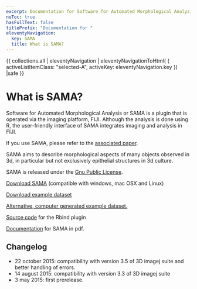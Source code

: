 ```yaml
---
excerpt: Documentation for Software for Automated Morphological Analysis, a method by which epithelial structures grown in 3D cultures can be imaged, reconstructed and analyzed.
noToc: true
hasFullText: false
titlePrefix: "Documentation for "
eleventyNavigation:
  key: SAMA
  title: What is SAMA?
---
```



<div class="centerList" >
{{ collections.all | eleventyNavigation | eleventyNavigationToHtml(
    {
    activeListItemClass: "selected-A", 
    activeKey: eleventyNavigation.key
    })  |safe }} 
</div>

# What is SAMA? 

Software for Automated Morphological Analysis or SAMA is a plugin that is operated via the imaging platform, FIJI. Although the analysis is done using R, the user-friendly interface of SAMA integrates imaging and analysis in FIJI.

If you use SAMA, please refer to the [associated paper](#CitationAnchor).

SAMA aims to describe morphological aspects of many objects observed in 3d, in particular but not exclusively epithelial structures in 3d culture.

SAMA is released under the [Gnu Public License](http://www.gnu.org/licenses/gpl.html).

[Download SAMA](http://montevil.theobio.org/sites/montevil.theobio.org/files/sama/Sama.zip) (compatible with windows, mac OSX and Linux)

[Download example dataset](http://montevil.theobio.org/sites/montevil.theobio.org/files/sama/example_SAMA.zip)

[Alternative, computer generated example dataset.](http://montevil.theobio.org/sites/montevil.theobio.org/files/sama/cgi.zip)

[Source code](http://montevil.theobio.org/sites/montevil.theobio.org/files/sama/Rbind_source.zip) for the Rbind plugin

[Documentation](http://montevil.theobio.org/sites/montevil.theobio.org/files/sama/Sama-Documentation.pdf) for SAMA in pdf.

## Changelog

*   22 october 2015: compatibility with version 3.5 of 3D imagej suite and better handling of errors.
*   14 august 2015: compatibility with version 3.3 of 3D imagej suite
*   3 may 2015: first prerelease.


